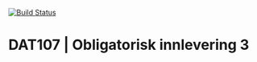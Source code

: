 [![Build Status](https://travis-ci.com/sondregj/dat107-oblig3.svg?token=JW43uRUiaA5a6youe6Zr&branch=master)](https://travis-ci.com/sondregj/dat107-oblig3)

# DAT107 | Obligatorisk innlevering 3
